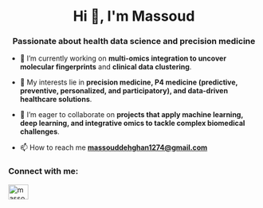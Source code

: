 <h1 align="center">Hi 👋, I'm Massoud</h1>
<h3 align="center">Passionate about health data science and precision medicine </h3>

- 🔬 I’m currently working on **multi-omics integration to uncover molecular fingerprints** and **clinical data clustering**.

- 🎯 My interests lie in **precision medicine, P4 medicine (predictive, preventive, personalized, and participatory), and data-driven healthcare solutions**.

- 🤝 I’m eager to collaborate on **projects that apply machine learning, deep learning, and integrative omics to tackle complex biomedical challenges**.

- 📫 How to reach me **massouddehghan1274@gmail.com**

<h3 align="left">Connect with me:</h3>
<p align="left">
<a href="https://linkedin.com/in/massouddehghan" target="blank"><img align="center" src="https://raw.githubusercontent.com/rahuldkjain/github-profile-readme-generator/master/src/images/icons/Social/linked-in-alt.svg" alt="massouddehghan" height="30" width="40" /></a>
</p>
